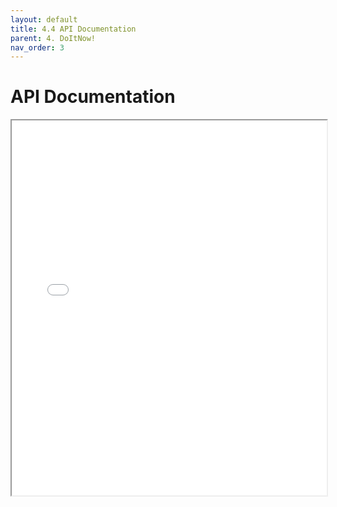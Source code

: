 ```yaml
---
layout: default
title: 4.4 API Documentation
parent: 4. DoItNow!
nav_order: 3
---
```


# API Documentation

<iframe src="../../resources/artifacts/swagger.html" width="100%" height="600px">
</iframe>